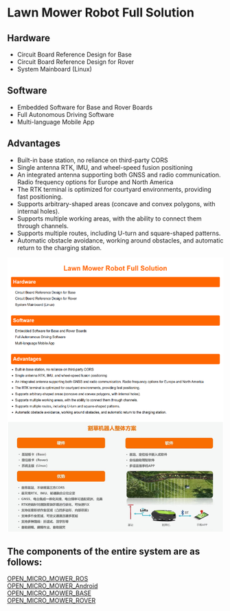 # Lawn Mower Robot Full Solution

## Hardware
- Circuit Board Reference Design for Base
- Circuit Board Reference Design for Rover
- System Mainboard (Linux)

## Software
- Embedded Software for Base and Rover Boards
- Full Autonomous Driving Software
- Multi-language Mobile App

## Advantages
- Built-in base station, no reliance on third-party CORS
- Single antenna RTK, IMU, and wheel-speed fusion positioning
- An integrated antenna supporting both GNSS and radio communication. Radio frequency options for Europe and North America
- The RTK terminal is optimized for courtyard environments, providing fast positioning.
- Supports arbitrary-shaped areas (concave and convex polygons, with internal holes).
- Supports multiple working areas, with the ability to connect them through channels.
- Supports multiple routes, including U-turn and square-shaped patterns.
- Automatic obstacle avoidance, working around obstacles, and automatic return to the charging station.

![Detail Description](https://github.com/lguitech/open_micro_mower_rover/blob/main/mower.png)

## The components of the entire system are as follows:

[OPEN_MICRO_MOWER_ROS](https://github.com/lguitech/open_micro_mower_ros)  
[OPEN_MICRO_MOWER_Android](https://github.com/lguitech/open_micro_mower_android)  
[OPEN_MICRO_MOWER_BASE](https://github.com/lguitech/open_micro_mower_base)  
[OPEN_MICRO_MOWER_ROVER](https://github.com/lguitech/open_micro_mower_rover)  